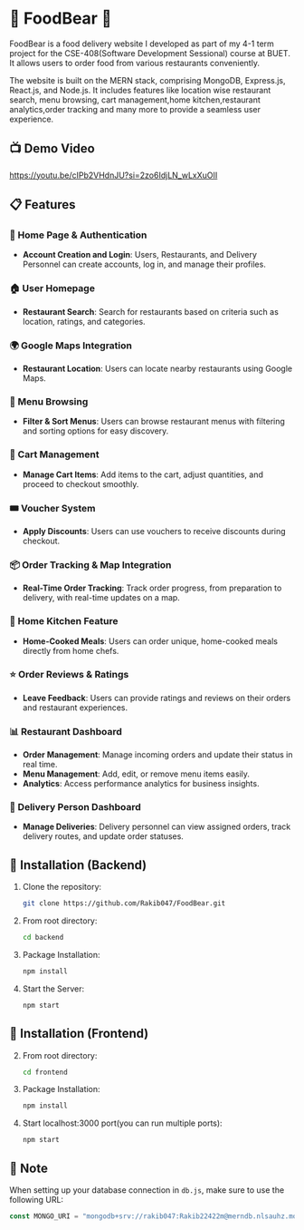 # 🐻 FoodBear 🐻

FoodBear is a food delivery website I developed as part of my 4-1 term project for the  CSE-408(Software Development Sessional) course at BUET. It allows users to order food from various restaurants conveniently.

The website is built on the MERN stack, comprising MongoDB, Express.js, React.js, and Node.js. It includes features like location wise restaurant search, menu browsing, cart management,home kitchen,restaurant analytics,order tracking and many more to provide a seamless user experience.
## 📺 Demo Video
https://youtu.be/cIPb2VHdnJU?si=2zo6IdjLN_wLxXuOII
## 📋 Features

### 🔐 Home Page & Authentication
- **Account Creation and Login**: Users, Restaurants, and Delivery Personnel can create accounts, log in, and manage their profiles.
  
### 🏠 User Homepage
- **Restaurant Search**: Search for restaurants based on criteria such as location, ratings, and categories.

### 🌍 Google Maps Integration
- **Restaurant Location**: Users can locate nearby restaurants using Google Maps.

### 📖 Menu Browsing
- **Filter & Sort Menus**: Users can browse restaurant menus with filtering and sorting options for easy discovery.

### 🛒 Cart Management
- **Manage Cart Items**: Add items to the cart, adjust quantities, and proceed to checkout smoothly.

### 🎟️ Voucher System
- **Apply Discounts**: Users can use vouchers to receive discounts during checkout.

### 📦 Order Tracking & Map Integration
- **Real-Time Order Tracking**: Track order progress, from preparation to delivery, with real-time updates on a map.

### 🍳 Home Kitchen Feature
- **Home-Cooked Meals**: Users can order unique, home-cooked meals directly from home chefs.

### ⭐ Order Reviews & Ratings
- **Leave Feedback**: Users can provide ratings and reviews on their orders and restaurant experiences.

### 📊 Restaurant Dashboard
- **Order Management**: Manage incoming orders and update their status in real time.
- **Menu Management**: Add, edit, or remove menu items easily.
- **Analytics**: Access performance analytics for business insights.

### 🚚 Delivery Person Dashboard
- **Manage Deliveries**: Delivery personnel can view assigned orders, track delivery routes, and update order statuses.

## 🔧 Installation (Backend)

1. Clone the repository:
   ```sh
   git clone https://github.com/Rakib047/FoodBear.git
   
2. From root directory:
   ```sh
   cd backend
   
3. Package Installation:
   ```sh
   npm install

4. Start the Server:
   ```sh
   npm start
   
## 🔧 Installation (Frontend)

2. From root directory:
   ```sh
   cd frontend
   
3. Package Installation:
   ```sh
   npm install

4. Start localhost:3000 port(you can run multiple ports):
   ```sh
   npm start
## 📝 Note

When setting up your database connection in `db.js`, make sure to use the following URL:

```javascript
const MONGO_URI = "mongodb+srv://rakib047:Rakib22422m@merndb.nlsauhz.mongodb.net/FoodBear?retryWrites=true&w=majority";
